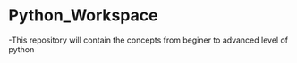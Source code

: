 # Python_Workspace
-This repository will contain the concepts from beginer to advanced level of python 
